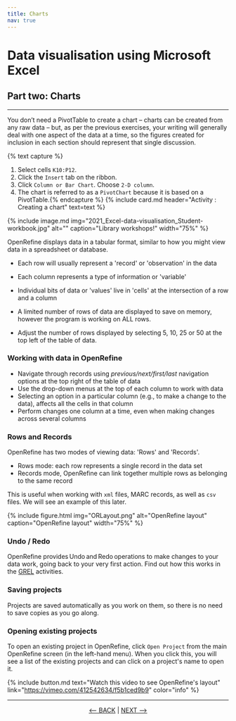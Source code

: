 ```yaml
---
title: Charts
nav: true
---
```

# Data visualisation using Microsoft Excel 

## Part two: Charts

-----

You don’t need a PivotTable to create a chart – charts can be created from any raw data – but, as per the previous exercises, your writing will generally deal with one aspect of the data at a time, so the figures created for inclusion in each section should represent that single discussion. 

{% text capture %} 
1.	Select cells `K10:P12`.
2.	Click the `Insert` tab on the ribbon.
3.	Click `Column or Bar Chart`.  Choose `2-D column`.
4.	The chart is referred to as a `PivotChart` because it is based on a PivotTable.{% endcapture %} 
{% include card.md header="Activity : Creating a chart" text=text %}

{% include image.md img="2021_Excel-data-visualisation_Student-workbook.jpg" alt="" caption="Library workshops!" width="75%" %}

OpenRefine displays data in a tabular format, similar to how you might view data in a spreadsheet or database. 
- Each row will usually represent a 'record' or 'observation' in the data
- Each column represents a type of information or 'variable'
- Individual bits of data or 'values' live in 'cells' at the intersection of a row and a column

- A limited number of rows of data are displayed to save on memory, however the program is working on ALL rows.
- Adjust the number of rows displayed by selecting 5, 10, 25 or 50 at the top left of the table of data.

### Working with data in OpenRefine

- Navigate through records using *previous/next/first/last* navigation options at the top right of the table of data
- Use the drop-down menus at the top of each column to work with data
- Selecting an option in a particular column (e.g., to make a change to the data), affects all the cells in that column 
- Perform changes one column at a time, even when making changes across several columns 


###  Rows and Records

OpenRefine has two modes of viewing data: 'Rows' and 'Records'. 
- Rows mode: each row represents a single record in the data set
- Records mode, OpenRefine can link together multiple rows as belonging to the same record 

This is useful when working with `xml` files, MARC records, as well as `csv` files. We will see an example of this later.

{% include figure.html img="ORLayout.png" alt="OpenRefine layout" caption="OpenRefine layout" width="75%" %}

### Undo / Redo

OpenRefine provides Undo and Redo operations to make changes to your data work, going back to your very first action. Find out how this works in the [GREL](https://griffithunilibrary.github.io/intro-data-wrangle/content/6-lesson.html) activities. 

### Saving projects

Projects are saved automatically as you work on them,  so there is no need to save copies as you go along. 

### Opening existing projects

To open an existing project in OpenRefine, click  `Open Project`  from the main OpenRefine screen (in the left-hand menu). 
When you click this, you will see a list of the existing projects and can click on a project's name to open it.

{% include button.md text="Watch this video to see OpenRefine's layout" link="https://vimeo.com/412542634/f5b1ced9b9" color="info" %}

-----

<p align="center">
  <a href="https://griffithunilibrary.github.io/intro-data-wrangle/content/2-tables.html"><-- BACK</a> |
  <a href="https://griffithunilibrary.github.io/intro-data-wrangle/content/4-lesson.html">NEXT --></a>
</p>
